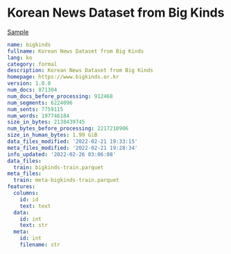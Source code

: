 # Korean News Dataset from Big Kinds
 
[Sample](../sample/bigkinds.txt)
 
<!-- MARKDOWN-AUTO-DOCS:START (CODE:src=../../../ekorpkit/resources/corpora/bigkinds.yaml) -->
<!-- The below code snippet is automatically added from ../../../ekorpkit/resources/corpora/bigkinds.yaml -->
```yaml
name: bigkinds
fullname: Korean News Dataset from Big Kinds
lang: ko
category: formal
description: Korean News Dataset from Big Kinds
homepage: https://www.bigkinds.or.kr
version: 1.0.0
num_docs: 871304
num_docs_before_processing: 912468
num_segments: 6224096
num_sents: 7759115
num_words: 197746184
size_in_bytes: 2138439745
num_bytes_before_processing: 2217210906
size_in_human_bytes: 1.99 GiB
data_files_modified: '2022-02-21 19:33:15'
meta_files_modified: '2022-02-21 19:28:34'
info_updated: '2022-02-26 03:06:08'
data_files:
  train: bigkinds-train.parquet
meta_files:
  train: meta-bigkinds-train.parquet
features:
  columns:
    id: id
    text: text
  data:
    id: int
    text: str
  meta:
    id: int
    filename: str
```
<!-- MARKDOWN-AUTO-DOCS:END -->
